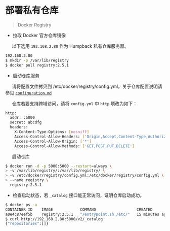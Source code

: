 # 部署私有仓库

> Docker Registry

- 拉取 Docker 官方仓库镜像   

&ensp;&ensp;&ensp;以下选用 `192.168.2.80` 作为 Humpback 私有仓库服务器。

```bash
192.168.2.80
$ mkdir -p /var/lib/registry
$ docker pull registry:2.5.1
```

- 启动仓库服务

&ensp;&ensp;&ensp;请将配置文件拷贝到 /etc/docker/registry/config.yml，关于仓库配置说明请参见 <a href="https://github.com/docker/distribution/blob/master/docs/configuration.md">`configuration.md` </a>

&ensp;&ensp;&ensp;仓库若要支持跨域访问，请将 `config.yml` 中 `http` 项改为如下：   

```bash
http:
  addr: :5000
  secret: abcdfg
  headers:
    X-Content-Type-Options: [nosniff]
    Access-Control-Allow-Headers: ['Origin,Accept,Content-Type,Authorization']
    Access-Control-Allow-Origin: ['*']
    Access-Control-Allow-Methods: ['GET,POST,PUT,DELETE']
```
&ensp;&ensp;&ensp;启动仓库   

```bash
$ docker run -d -p 5000:5000 --restart=always \
> -v /var/lib/registry/:/var/lib/registry/ \
> -v /etc/docker/registry/config.yml:/etc/docker/registry/config.yml \
> --name registry \
  registry:2.5.1
```
- 检查启动状态，若 `_catalog` 接口能正常访问，证明仓库启动成功。    

```bash
$ docker ps -a
CONTAINER ID    IMAGE            COMMAND                  CREATED         STATUS            PORTS                    NAMES
a0e4c87eef5b    registry:2.5.1   "/entrypoint.sh /etc/"   15 minutes ago  45 seconds ago    0.0.0.0:5000->5000/tcp   registry
$ curl http://192.168.2.80:5000/v2/_catalog
{"repositories":[]}
``` 